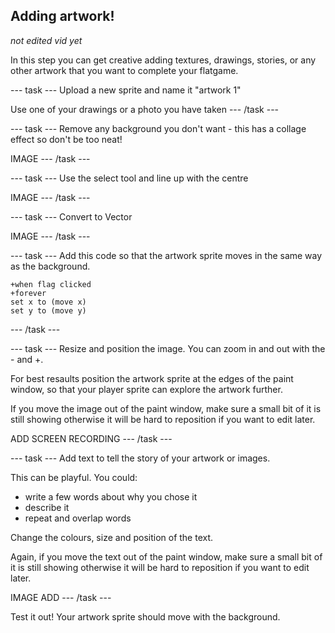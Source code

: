 ## Adding artwork!

*not edited vid yet*

In this step you can get creative adding textures, drawings, stories, or any other artwork that you want to complete your flatgame.

--- task ---
Upload a new sprite and name it "artwork 1"

Use one of your drawings or a photo you have taken
--- /task ---


--- task ---
Remove any background you don't want - this has a collage effect so don't be too neat!

IMAGE
--- /task ---

--- task ---
Use the select tool and line up with the centre

IMAGE
--- /task ---

--- task ---
Convert to Vector

IMAGE
--- /task ---

--- task ---
Add this code so that the artwork sprite moves in the same way as the background.

```blocks3
+when flag clicked
+forever
set x to (move x)
set y to (move y)
```
--- /task ---


--- task ---
Resize and position the image. You can zoom in and out with the - and +. 

For best resaults position the artwork sprite at the edges of the paint window, so that your player sprite can explore the artwork further.

If you move the image out of the paint window, make sure a small bit of it is still showing otherwise it will be hard to reposition if you want to edit later.

ADD SCREEN RECORDING
--- /task ---


--- task ---
Add text to tell the story of your artwork or images.

This can be playful. You could:

- write a few words about why you chose it
- describe it
- repeat and overlap words

Change the colours, size and position of the text.

Again, if you move the text out of the paint window, make sure a small bit of it is still showing otherwise it will be hard to reposition if you want to edit later.

IMAGE ADD
--- /task ---


Test it out! Your artwork sprite should move with the background.